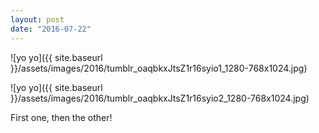 ```yaml
---
layout: post
date: "2016-07-22"
---
```


![yo yo]({{ site.baseurl }}/assets/images/2016/tumblr_oaqbkxJtsZ1r16syio1_1280-768x1024.jpg)

![yo yo]({{ site.baseurl }}/assets/images/2016/tumblr_oaqbkxJtsZ1r16syio2_1280-768x1024.jpg)

First one, then the other!
